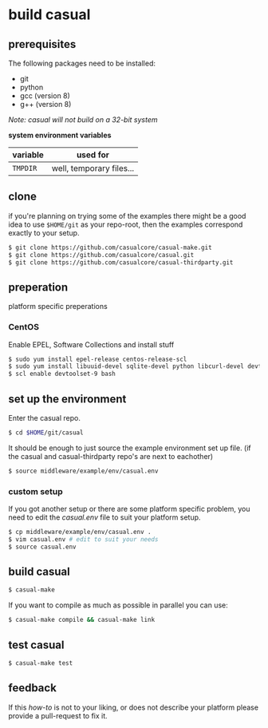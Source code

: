 
# build casual

## prerequisites

The following packages need to be installed:

 * git
 * python
 * gcc (version 8)
 * g++ (version 8)

*Note: casual will not build on a 32-bit system*

**system environment variables**

variable        | used for
----------------|------------------------------
`TMPDIR`        | well, temporary files...


## clone

if you're planning on trying some of the examples there might be a good idea to use `$HOME/git` as your repo-root, then 
the examples correspond exactly to your setup.

```bash
$ git clone https://github.com/casualcore/casual-make.git
$ git clone https://github.com/casualcore/casual.git
$ git clone https://github.com/casualcore/casual-thirdparty.git
```



## preperation

platform specific preperations


### CentOS

Enable EPEL, Software Collections and install stuff

```bash
$ sudo yum install epel-release centos-release-scl
$ sudo yum install libuuid-devel sqlite-devel python libcurl-devel devtoolset-9
$ scl enable devtoolset-9 bash
```

## set up the environment

Enter the casual repo.

```bash
$ cd $HOME/git/casual
```

It should be enough to just source the example environment set up file.
(if the casual and casual-thirdparty repo's are next to eachother)

```bash
$ source middleware/example/env/casual.env
```

### custom setup 

If you got another setup or there are some platform specific problem, you need
to edit the _casual.env_ file to suit your platform setup.

```bash
$ cp middleware/example/env/casual.env .
$ vim casual.env # edit to suit your needs
$ source casual.env
```


## build casual
     
```bash
$ casual-make
```
     
If you want to compile as much as possible in parallel you can use:

```bash
$ casual-make compile && casual-make link
```

## test casual

```bash
$ casual-make test
```

## feedback

If this _how-to_ is not to your liking, or does not describe your platform
please provide a pull-request to fix it.
